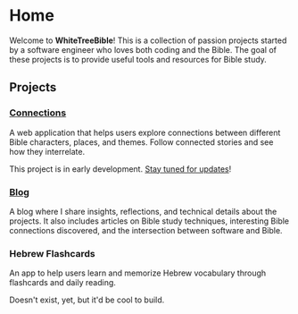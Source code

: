 # Home

Welcome to **WhiteTreeBible**! This is a collection of passion projects started by a software engineer who loves both coding and the Bible. The goal of these projects is to provide useful tools and resources for Bible study. 

<!-- <iframe width="100%" height="400px"
src="https://www.youtube.com/embed/tgbNymZ7vqY">
</iframe> -->

## Projects

### [Connections](https://connections.whitetreebible.com)
A web application that helps users explore connections between different Bible characters, places, and themes. Follow connected stories and see how they interrelate.

This project is in early development. [Stay tuned for updates](../about/get-email-updates/)!

### [Blog](https://blog.whitetreebible.com)
A blog where I share insights, reflections, and technical details about the projects. It also includes articles on Bible study techniques, interesting Bible connections discovered, and the intersection between software and Bible.

### Hebrew Flashcards
An app to help users learn and memorize Hebrew vocabulary through flashcards and daily reading.

Doesn't exist, yet, but it'd be cool to build.

